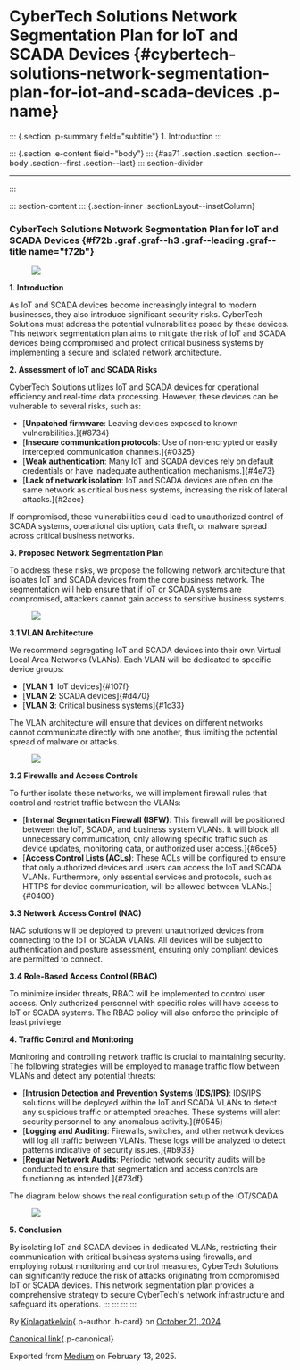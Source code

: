 <div>

# CyberTech Solutions Network Segmentation Plan for IoT and SCADA Devices {#cybertech-solutions-network-segmentation-plan-for-iot-and-scada-devices .p-name}

</div>

::: {.section .p-summary field="subtitle"}
1\. Introduction
:::

::: {.section .e-content field="body"}
::: {#aa71 .section .section .section--body .section--first .section--last}
::: section-divider

------------------------------------------------------------------------
:::

::: section-content
::: {.section-inner .sectionLayout--insetColumn}
### **CyberTech Solutions Network Segmentation Plan for IoT and SCADA Devices** {#f72b .graf .graf--h3 .graf--leading .graf--title name="f72b"}

<figure id="5f49" class="graf graf--figure graf-after--h3">
<img
src="https://cdn-images-1.medium.com/max/800/1*CgaQCLLOd2Y3fqaUo69yZg.png"
class="graf-image" data-image-id="1*CgaQCLLOd2Y3fqaUo69yZg.png"
data-width="1039" data-height="502" data-is-featured="true" />
</figure>

**1. Introduction**

As IoT and SCADA devices become increasingly integral to modern
businesses, they also introduce significant security risks. CyberTech
Solutions must address the potential vulnerabilities posed by these
devices. This network segmentation plan aims to mitigate the risk of IoT
and SCADA devices being compromised and protect critical business
systems by implementing a secure and isolated network architecture.

**2. Assessment of IoT and SCADA Risks**

CyberTech Solutions utilizes IoT and SCADA devices for operational
efficiency and real-time data processing. However, these devices can be
vulnerable to several risks, such as:

-   [**Unpatched firmware**: Leaving devices exposed to known
    vulnerabilities.]{#8734}
-   [**Insecure communication protocols**: Use of non-encrypted or
    easily intercepted communication channels.]{#0325}
-   [**Weak authentication**: Many IoT and SCADA devices rely on default
    credentials or have inadequate authentication mechanisms.]{#4e73}
-   [**Lack of network isolation**: IoT and SCADA devices are often on
    the same network as critical business systems, increasing the risk
    of lateral attacks.]{#2aec}

If compromised, these vulnerabilities could lead to unauthorized control
of SCADA systems, operational disruption, data theft, or malware spread
across critical business networks.

**3. Proposed Network Segmentation Plan**

To address these risks, we propose the following network architecture
that isolates IoT and SCADA devices from the core business network. The
segmentation will help ensure that if IoT or SCADA systems are
compromised, attackers cannot gain access to sensitive business systems.

<figure id="c216" class="graf graf--figure graf-after--p">
<img
src="https://cdn-images-1.medium.com/max/800/1*JL4I6wMEVLFWqt4AjArayg.png"
class="graf-image" data-image-id="1*JL4I6wMEVLFWqt4AjArayg.png"
data-width="381" data-height="285" />
</figure>

**3.1 VLAN Architecture**

We recommend segregating IoT and SCADA devices into their own Virtual
Local Area Networks (VLANs). Each VLAN will be dedicated to specific
device groups:

-   [**VLAN 1**: IoT devices]{#107f}
-   [**VLAN 2**: SCADA devices]{#d470}
-   [**VLAN 3**: Critical business systems]{#1c33}

The VLAN architecture will ensure that devices on different networks
cannot communicate directly with one another, thus limiting the
potential spread of malware or attacks.

<figure id="9f4a" class="graf graf--figure graf-after--p">
<img src="https://cdn-images-1.medium.com/max/800/0*SpTqX_zccGo4flPY"
class="graf-image" data-image-id="0*SpTqX_zccGo4flPY" data-width="645"
data-height="363" />
</figure>

**3.2 Firewalls and Access Controls**

To further isolate these networks, we will implement firewall rules that
control and restrict traffic between the VLANs:

-   [**Internal Segmentation Firewall (ISFW)**: This firewall will be
    positioned between the IoT, SCADA, and business system VLANs. It
    will block all unnecessary communication, only allowing specific
    traffic such as device updates, monitoring data, or authorized user
    access.]{#6ce5}
-   [**Access Control Lists (ACLs)**: These ACLs will be configured to
    ensure that only authorized devices and users can access the IoT and
    SCADA VLANs. Furthermore, only essential services and protocols,
    such as HTTPS for device communication, will be allowed between
    VLANs.]{#0400}

**3.3 Network Access Control (NAC)**

NAC solutions will be deployed to prevent unauthorized devices from
connecting to the IoT or SCADA VLANs. All devices will be subject to
authentication and posture assessment, ensuring only compliant devices
are permitted to connect.

**3.4 Role-Based Access Control (RBAC)**

To minimize insider threats, RBAC will be implemented to control user
access. Only authorized personnel with specific roles will have access
to IoT or SCADA systems. The RBAC policy will also enforce the principle
of least privilege.

**4. Traffic Control and Monitoring**

Monitoring and controlling network traffic is crucial to maintaining
security. The following strategies will be employed to manage traffic
flow between VLANs and detect any potential threats:

-   [**Intrusion Detection and Prevention Systems (IDS/IPS)**: IDS/IPS
    solutions will be deployed within the IoT and SCADA VLANs to detect
    any suspicious traffic or attempted breaches. These systems will
    alert security personnel to any anomalous activity.]{#0545}
-   [**Logging and Auditing**: Firewalls, switches, and other network
    devices will log all traffic between VLANs. These logs will be
    analyzed to detect patterns indicative of security issues.]{#b933}
-   [**Regular Network Audits**: Periodic network security audits will
    be conducted to ensure that segmentation and access controls are
    functioning as intended.]{#73df}

The diagram below shows the real configuration setup of the IOT/SCADA

<figure id="8bc6" class="graf graf--figure graf-after--p">
<img
src="https://cdn-images-1.medium.com/max/800/1*BtthIYF20NQUxNoaDC4o9A.png"
class="graf-image" data-image-id="1*BtthIYF20NQUxNoaDC4o9A.png"
data-width="975" data-height="549" />
</figure>

**5. Conclusion**

By isolating IoT and SCADA devices in dedicated VLANs, restricting their
communication with critical business systems using firewalls, and
employing robust monitoring and control measures, CyberTech Solutions
can significantly reduce the risk of attacks originating from
compromised IoT or SCADA devices. This network segmentation plan
provides a comprehensive strategy to secure CyberTech's network
infrastructure and safeguard its operations.
:::
:::
:::
:::

By [Kiplagatkelvin](https://medium.com/@kiplagatkelvin034){.p-author
.h-card} on [October 21, 2024](https://medium.com/p/c46c6e18b8a7).

[Canonical
link](https://medium.com/@kiplagatkelvin034/cybertech-solutions-network-segmentation-plan-for-iot-and-scada-devices-c46c6e18b8a7){.p-canonical}

Exported from [Medium](https://medium.com) on February 13, 2025.
